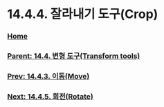 # 14.4.4. 잘라내기 도구(Crop)

### [Home](./00-home.md)
### [Parent: 14.4. 변형 도구(Transform tools)](./14-04-00-transform-tools.md)
### [Prev: 14.4.3. 이동(Move)](./14-04-03-00-move.md)
### [Next: 14.4.5. 회전(Rotate)](./14-04-05-rotate.md)
